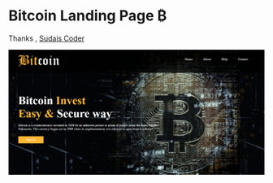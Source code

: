 # Bitcoin Landing Page ₿


Thanks ,
[Sudais Coder](https://www.youtube.com/c/SudaisCoder)

![preview](https://github.com/SudaisDeveloper/Landing-Page/blob/d73e65955ecc338b7c494de92bec4bb6c4c58789/Bitcoin%20Landing%20Page/preview.png)
